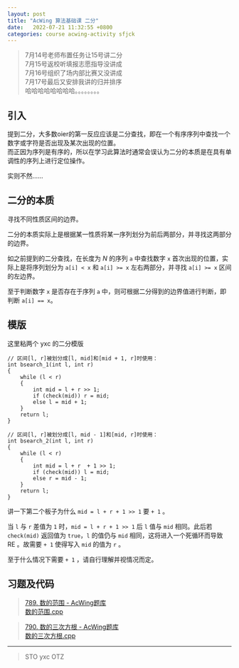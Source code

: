 ```yaml
---
layout: post
title: "AcWing 算法基础课 二分"
date:   2022-07-21 11:32:55 +0800
categories: course acwing-activity sfjck
---
```


> 7月14号老师布置任务让15号讲二分  
> 7月15号返校听填报志愿指导没讲成  
> 7月16号组织了场内部比赛又没讲成  
> 7月17号最后又安排我讲的归并排序  
> 哈哈哈哈哈哈哈哈。。。。。。。。

## 引入
提到二分，大多数oier的第一反应应该是二分查找，即在一个有序序列中查找一个数字或字符是否出现及某次出现的位置。  
而正因为序列是有序的，所以在学习此算法时通常会误认为二分的本质是在具有单调性的序列上进行定位操作。  

实则不然……

## 二分的本质
寻找不同性质区间的边界。  

二分的本质实际上是根据某一性质将某一序列划分为前后两部分，并寻找这两部分的边界。

如之前提到的二分查找，在长度为 $N$ 的序列 `a` 中查找数字 `x` 首次出现的位置，实际上是将序列划分为 `a[i] < x` 和 `a[i] >= x` 左右两部分，并寻找 `a[i] >= x` 区间的左边界。

至于判断数字 `x` 是否存在于序列 `a` 中，则可根据二分得到的边界值进行判断，即判断 `a[i] == x`。

## 模版
这里粘两个 yxc 的二分模版

```
// 区间[l, r]被划分成[l, mid]和[mid + 1, r]时使用：
int bsearch_1(int l, int r)
{
    while (l < r)
    {
        int mid = l + r >> 1;
        if (check(mid)) r = mid;
        else l = mid + 1;
    }
    return l;
}

// 区间[l, r]被划分成[l, mid - 1]和[mid, r]时使用：
int bsearch_2(int l, int r)
{
    while (l < r)
    {
        int mid = l + r  + 1 >> 1;
        if (check(mid)) l = mid;
        else r = mid - 1;
    }
    return l;
}
```

讲一下第二个板子为什么 `mid = l + r + 1 >> 1` 要 `+ 1` 。

当 `l` 与 `r` 差值为 `1` 时，`mid = l + r + 1 >> 1` 后 `l` 值与 `mid` 相同。此后若 `check(mid)` 返回值为 `true`，`l` 的值仍与 `mid` 相同，这将进入一个死循环而导致 RE 。故需要 `+ 1` 使得写入 `mid` 的值为 `r` 。

至于什么情况下需要 `+ 1` ，请自行理解并视情况而定。

## 习题及代码
> <a href="https://www.acwing.com/problem/content/791/" target="_blank">789. 数的范围 - AcWing题库</a>  
> <a href="https://gitee.com/lyccrius/oi/tree/master/www.acwing.com/problem/content/791/数的范围.cpp" target="_blank">数的范围.cpp</a>

> <a href="https://www.acwing.com/problem/content/792/" target="_blank">790. 数的三次方根 - AcWing题库</a>  
> <a href="https://gitee.com/lyccrius/oi/tree/master/www.acwing.com/problem/content/792/数的三次方根.cpp" target="_blank">数的三次方根.cpp</a>

---
> STO yxc OTZ